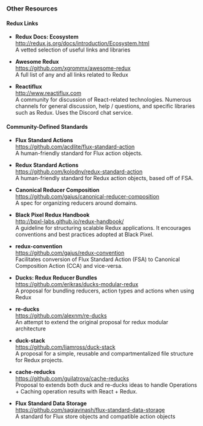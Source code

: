 ### Other Resources


#### Redux Links

- **Redux Docs: Ecosystem**  
  http://redux.js.org/docs/introduction/Ecosystem.html  
  A vetted selection of useful links and libraries

- **Awesome Redux**  
  https://github.com/xgrommx/awesome-redux  
  A full list of any and all links related to Redux

- **Reactiflux**  
  http://www.reactiflux.com  
  A community for discussion of React-related technologies.  Numerous channels for general discussion, help / questions, and specific libraries such as Redux.  Uses the Discord chat service.

#### Community-Defined Standards

- **Flux Standard Actions**  
  https://github.com/acdlite/flux-standard-action  
  A human-friendly standard for Flux action objects. 
  
- **Redux Standard Actions**  
  https://github.com/kolodny/redux-standard-action  
  A human-friendly standard for Redux action objects, based off of FSA.
  
- **Canonical Reducer Composition**  
  https://github.com/gajus/canonical-reducer-composition  
  A spec for organizing reducers around domains.

- **Black Pixel Redux Handbook**  
  http://bpxl-labs.github.io/redux-handbook/  
  A guideline for structuring scalable Redux applications. It encourages conventions and best practices adopted at Black Pixel.
  
- **redux-convention**  
  https://github.com/gajus/redux-convention  
  Facilitates conversion of Flux Standard Action (FSA) to Canonical Composition Action (CCA) and vice-versa.
  
- **Ducks: Redux Reducer Bundles**  
  https://github.com/erikras/ducks-modular-redux  
  A proposal for bundling reducers, action types and actions when using Redux
  
- **re-ducks**  
  https://github.com/alexnm/re-ducks  
  An attempt to extend the original proposal for redux modular architecture
  
- **duck-stack**  
  https://github.com/liamross/duck-stack  
  A proposal for a simple, reusable and compartmentalized file structure for Redux projects. 
  
- **cache-reducks**  
  https://github.com/guilatrova/cache-reducks  
  Proposal to extends both duck and re-ducks ideas to handle Operations + Caching operation results with React + Redux. 
  
- **Flux Standard Data Storage**  
  https://github.com/sagiavinash/flux-standard-data-storage  
  A standard for Flux store objects and compatible action objects
